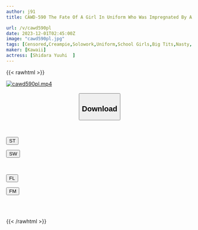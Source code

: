 ```yaml
---
author: j91
title: CAWD-590 The Fate Of A Girl In Uniform Who Was Impregnated By A Strange-smelling Middle-aged Man In Her Neighbor's Garbage Room After 51 Continuous Vaginal Cum Shots Without Pulling Out... Yuhi Shitara

url: /v/cawd590pl
date: 2023-12-01T02:45:00Z
image: "cawd590pl.jpg"
tags: [Censored,Creampie,Solowork,Uniform,School Girls,Big Tits,Nasty, Hardcore	 ]
maker: [Kawaii]
actress: [Shidara Yuuhi  ]
---
```



{{< rawhtml >}}

<div class="video" data-videoid="rKWdAdgMJDcbwvz">
    <a href="javascript:;">
        <img src="/v/cawd590pl/cawd590pl.jpg" width="WIDTH" height="HEIGHT" alt="cawd590pl.mp4" loading="lazy">
    </a>
</div>

<script type="text/javascript" src="https://j91.asia/asset/on-demand-st.js"></script>

<br>
  <link rel="stylesheet" href="https://j91.asia/asset/bs5.css">
  
  <center>
  <button class="btn btn-primary" type="button" data-bs-toggle="collapse" data-bs-target=".multi-collapse" aria-expanded="false" aria-controls="multiCollapseExample1 multiCollapseExample2"><h2>Download</h2></button></center>
</p>
<div class="row">
  <div class="col">
    <div class="collapse multi-collapse" id="multiCollapseExample1">
      <div class="card card-body">
	      	      <br>
<div class="buttons">  
<p><a href="https://streamtape.to/v/rKWdAdgMJDcbwvz" target="_blank"><button class="btn-hover color-3"><i class="fa fa-download"></i> ST</button></a></p>
<p><a href="https://flaswish.com/tbk1vn4pmyzl" target="_blank"><button class="btn-hover color-2"><i class="fa fa-download"></i> SW</button></a></p></div>
    </div>
  </div>
</div>
  <div class="col">
    <div class="collapse multi-collapse" id="multiCollapseExample2">
      <div class="card card-body">
	      <br>
<div class="buttons">
<p><a href="javascript:;" target="_blank"><button class="btn-hover color-9"><i class="fa fa-download"></i> FL</button></a></p>
<p><a href="javascript:;" target="_blank"><button class="btn-hover color-8"><i class="fa fa-download"></i> FM</button></a></p></div>
<br><br>
      </div>
    </div>
  </div>
</div>

{{< /rawhtml >}}